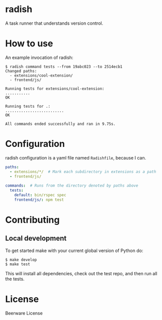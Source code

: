 radish
======

A task runner that understands version control.

# How to use

An example invocation of radish:

```
$ radish command tests --from 19abc023 --to 2514ecb1
Changed paths:
  - extensions/cool-extension/
  - frontend/js/

Running tests for extensions/cool-extension:
...........
OK

Running tests for .:
..........................
OK

All commands ended successfully and ran in 9.75s.
```

# Configuration

radish configuration is a yaml file named `Radishfile`, because I can.

```yaml
paths:
  - extensions/*/  # Mark each subdirectory in extensions as a path
  - frontend/js/
  
commands:  # Runs from the directory denoted by paths above
  tests:
    default: bin/rspec spec
    frontend/js/: npm test
```

# Contributing

## Local development

To get started make with your current global version of Python do:

```shell
$ make develop 
$ make test
```

This will install all dependencies, check out the test repo, and then
run all the tests.

# License

Beerware License
